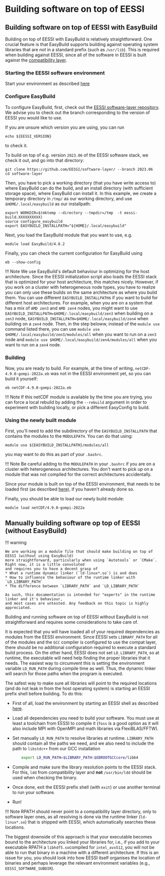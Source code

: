 # Building software on top of EESSI

## Building software on top of EESSI with EasyBuild
Building on top of EESSI with EasyBuild is relatively straightforward. One crucial feature is that EasyBuild supports building against operating system libraries that are _not_ in a standard prefix (such as `/usr/lib`). This is required when building against EESSI, since all of the software in EESSI is built against the [compatibility layer](../compatibility_layer.md).

### Starting the EESSI software environment
Start your environment as described [here](../using_eessi/setting_up_environment.md)

### Configure EasyBuild
To configure EasyBuild, first, check out the [EESSI software-layer repository](https://github.com/EESSI/software-layer.git). We advise you to check out the branch corresponding to the version of EESSI you would like to use.

If you are unsure which version you are using, you can run
```
echo ${EESSI_VERSION}
```
to check it.

To build on top of e.g. version `2023.06` of the EESSI software stack, we check it out, and go into that directory:

```
git clone https://github.com/EESSI/software-layer/ --branch 2023.06
cd software-layer
```
Then, you have to pick a working directory (that you have write access to) where EasyBuild can do the build, and an install directory (with sufficient storage space), where EasyBuild can install it. In this example, we create a temporary directory in `/tmp/` as our working directory, and use `$HOME/.local/easybuild` as our installpath:
```
export WORKDIR=$(mktemp --directory --tmpdir=/tmp  -t eessi-build.XXXXXXXXXX)
source configure_easybuild
export EASYBUILD_INSTALLPATH="${HOME}/.local/easybuild"
```
Next, you load the EasyBuild module that you want to use, e.g. 
```
module load EasyBuild/4.8.2
```
Finally, you can check the current configuration for EasyBuild using
```
eb --show-config
```

!!! Note
    We use EasyBuild's default behaviour in optimizing for the host architecture. Since the EESSI initialization script also loads the EESSI stack that is optimized for your host architecture, this matches nicely. However, if you work on a cluster with heterogeneous node types, you have to realize you can only use these builds on the same architecture as where you build them. You can use different `EASYBUILD_INSTALLPATH`s if you want to build for different host architectures. For example, when you are on a system that has a mix of `AMD zen3` and `AMD zen4` nodes, you might want to use `EASYBUILD_INSTALLPATH=$HOME/.local/easybuild/zen3` when building on a `zen3` node, `EASYBUILD_INSTALLPATH=$HOME/.local/easybuild/zen4` when building on a `zen4` node. Then, in the step beloww, instead of the `module use` command listed there, you can use `module use $HOME/.local/easybuild/zen3/modules/all` when you want to run on a `zen3` node and `module use $HOME/.local/easybuild/zen4/modules/all` when you want to run on a `zen4` node.

### Building
Now, you are ready to build. For example, at the time of writing, `netCDF-4.9.0-gompi-2022a.eb` was not in the EESSI environment yet, so you can build it yourself:
```
eb netCDF-4.9.0-gompi-2022a.eb
```

!!! Note
    If this netCDF module is available by the time you are trying, you can force a local rebuild by adding the `--rebuild` argument in order to experiment with building locally, or pick a different EasyConfig to build.

### Using the newly built module
First, you'll need to add the subdirectory of the `EASYBUILD_INSTALLPATH` that contains the modules to the `MODULEPATH`. You can do that using:

```
module use ${EASYBUILD_INSTALLPATH}/modules/all
```

you may want to do this as part of your `.bashrc`.

!!! Note
    Be careful adding to the `MODULEPATH` in your `.bashrc` if you are on a cluster with heterogeneous architectures. You don't want to pick up on a module that was not compiled for the correct architectures accidentally.

Since your module is built on top of the EESSI environment, that needs to be loaded first (as described [here](../using_eessi/setting_up_environment.md)), if you haven't already done so.

Finally, you should be able to load our newly build module:
```
module load netCDF/4.9.0-gompi-2022a
```

## Manually building software op top of EESSI (without EasyBuild)

!!! warning

    We are working on a module file that should make building on top of EESSI (without using EasyBuild)
    more straightforward, particularly when using `Autotools` or `CMake`. Right now, it is a little convoluted
    and requires you to have a decent grasp of
    * What a runtime dynamic linker (`ld-linux*.so`) is and does
    * How to influence the behaviour of the runtime linker with `LD_LIBRARY_PATH`
    * The difference between `LIBRARY_PATH` and `LD_LIBRARY_PATH`
    
    As such, this documentation is intended for "experts" in the runtime linker and it's behaviour,
    and most cases are untested. Any feedback on this topic is highly appreciated. 
    
Building and running software on top of EESSI without EasyBuild is not straightforward and requires some considerations to take care of. 

It is expected that you will have loaded all of your required dependencies as modules from the EESSI environment. Since EESSI sets `LIBRARY_PATH` for all of the modules and the `GCC` compiler is configured to use the compat layer, there should be no additional configuration required to execute a standard build process. On the other hand, EESSI does not set `LD_LIBRARY_PATH`, so at runtime, the executable will need help finding the proper libraries that it needs. The easiest way to circumvent this is setting the environment variable `LD_RUN_PATH` during compile time as well. Thus, the dynamic linker will search for those paths when the program is executed. 

The safest way to make sure all libraries will point to the required locations (and do not leak in from the host operating system) is starting an EESSI prefix shell before building. To do this: 

* First of all, load the environment by starting an EESSI shell as described [here](https://www.eessi.io/docs/using_eessi/setting_up_environment). 
* Load all dependencies you need to build your software. You must use at least a toolchain from EESSI to compile it (`foss` is a good option as it will also include MPI with OpenMPI and math libraries via FlexiBLAS/FFTW). 
* Set manually `LD_RUN_PATH` to resolve libraries at runtime. `LIBRARY_PATH` should contain all the paths we need, and we also need to include the path to `libstdc++` from our GCC installation
    ```sh
        export LD_RUN_PATH=$LIBRARY_PATH:$EBROOTGCCcore/lib64
    ```
* Compile and make sure the library resolution points to the EESSI stack. For this, `ldd` from compatibility layer and **not** `/usr/bin/ldd` should be used when checking the binary.
* Once done, exit the EESSI prefix shell (with `exit`) or use another terminal to run your software.

* Run! 


!!! Note RPATH should never point to a compatibility layer directory, only to software layer ones, as all resolving is done via the runtime linker (`ld-linux*.so`)  that is shipped with EESSI, which automatically searches these locations.

The biggest downside of this approach is that your executable becomes bound to the architecture you linked your libraries for, i.e., if you add to your executable RPATH a `libhdf5.so`compiled for `intel_avx512`, you will not be able to run that binary in a machine with a different architecture. If this is an issue for you, you should look into how EESSI itself organises the location of binaries and perhaps leverage the relevant environment variables (e.g., `EESSI_SOFTWARE_SUBDIR`).

